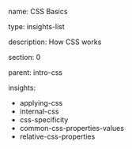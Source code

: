 name: CSS Basics

type: insights-list

description: How CSS works

section: 0

parent: intro-css

insights:
  - applying-css
  - internal-css
  - css-specificity
  - common-css-properties-values
  - relative-css-properties
